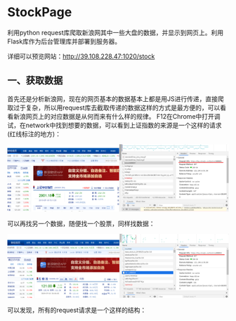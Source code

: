 # StockPage
利用python request库爬取新浪网其中一些大盘的数据，并显示到网页上。利用Flask库作为后台管理库并部署到服务器。

详细可以预览网站：http://39.108.228.47:1020/stock

## 一、获取数据

首先还是分析新浪网，现在的网页基本的数据基本上都是用JS进行传递，直接爬取过于复杂，所以用request库去截取传递的数据这样的方式是最方便的，可以看看新浪网页上的对应数据是从何而来有什么样的规律。
F12在Chrome中打开调试，在network中找到想要的数据，可以看到上证指数的来源是一个这样的请求(红线标注的地方)：

![xinlangpage1](intro/request.png)

可以再找另一个数据，随便找一个股票，同样找数据：

![xinlangpage2](intro/request2.png)

可以发现，所有的request请求是一个这样的结构：

###